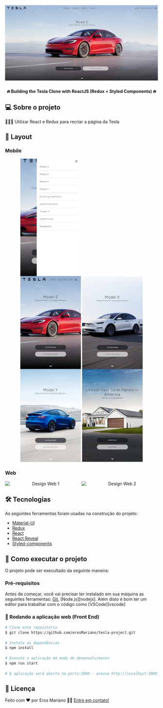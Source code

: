 <h1 align="center">
    <img alt="tesla project home screen" title="#CloneTesla" src="/public/images/design-home.png" />
</h1>

<h4 align="center"> 
	🔥 Building the Tesla Clone with ReactJS (Redux + Styled Components) 🔥
</h4>


## 💻 Sobre o projeto

👨🏻‍💻 Utilizar React e Redux para recriar a página da Tesla

## 🎨 Layout
### Mobile

<p align="center">
  <img alt="Design Mobile 1" title="#CloneTesla" src="/public/images/Mobile-design-1-1.png" width="200px">

  <img alt="Design Mobile 2" title="#CloneTesla" src="/public/images/Mobile-design-1.png" width="200px">
</p>

### Web

<p align="center" style="display: flex; align-items: flex-start; justify-content: center;">
  <img alt="Design Web 1" title="#CloneTesla" src="/public/images/design-Web-1.png" width="400px">

  <img alt="Design Web 2" title="#CloneTesla" src="/public/images/design-Web-2.png" width="400px">
</p>

## 🛠 Tecnologias

As seguintes ferramentas foram usadas na construção do projeto:


- [Material-UI](https://material-ui.com/)
- [Redux](https://redux.js.org/)
- [React](https://reactjs.org/docs/getting-started.html)
- [React Reveal](https://www.react-reveal.com/)
- [Styled-components](https://styled-components.com/)


## 🚀 Como executar o projeto

O projeto pode ser execultado da seguinte maneira:
### Pré-requisitos

Antes de começar, você vai precisar ter instalado em sua máquina as seguintes ferramentas:
[Git](https://git-scm.com), [Node.js][nodejs]. 
Além disto é bom ter um editor para trabalhar com o código como [VSCode][vscode]

### 🧭 Rodando a aplicação web (Front End)

```bash
# Clone este repositório
$ git clone https://github.com/erosMariano/tesla-project.git

# Instale as dependências
$ npm install

# Execute a aplicação em modo de desenvolvimento
$ npm run start

# A aplicação será aberta na porta:3000 - acesse http://localhost:3000
```

## 📝 Licença
Feito com ❤️ por Eros Mariano 👋🏽 [Entre em contato!](https://www.linkedin.com/in/tgmarinho/)
